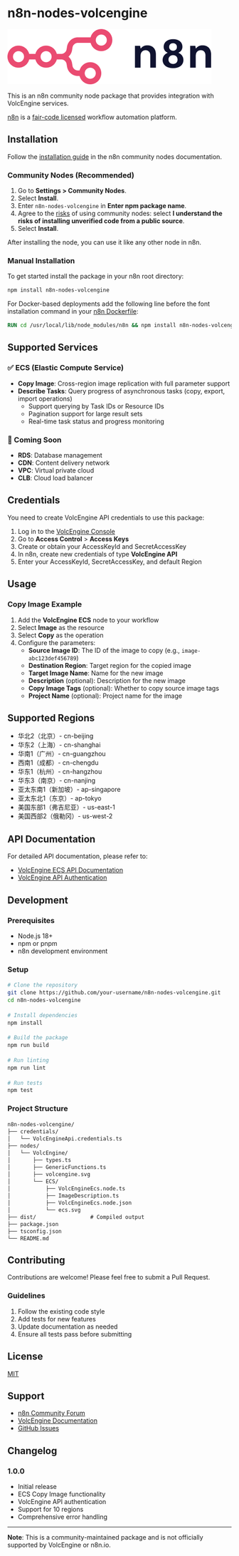 # n8n-nodes-volcengine

![n8n.io - Workflow Automation](https://raw.githubusercontent.com/n8n-io/n8n/master/assets/n8n-logo.png)

This is an n8n community node package that provides integration with VolcEngine services.

[n8n](https://n8n.io/) is a [fair-code licensed](https://docs.n8n.io/reference/license/) workflow automation platform.

## Installation

Follow the [installation guide](https://docs.n8n.io/integrations/community-nodes/installation/) in the n8n community nodes documentation.

### Community Nodes (Recommended)

1. Go to **Settings > Community Nodes**.
2. Select **Install**.
3. Enter `n8n-nodes-volcengine` in **Enter npm package name**.
4. Agree to the [risks](https://docs.n8n.io/integrations/community-nodes/risks/) of using community nodes: select **I understand the risks of installing unverified code from a public source**.
5. Select **Install**.

After installing the node, you can use it like any other node in n8n.

### Manual Installation

To get started install the package in your n8n root directory:

```bash
npm install n8n-nodes-volcengine
```

For Docker-based deployments add the following line before the font installation command in your [n8n Dockerfile](https://github.com/n8n-io/n8n/blob/master/docker/images/n8n/n8n.Dockerfile):

```dockerfile
RUN cd /usr/local/lib/node_modules/n8n && npm install n8n-nodes-volcengine
```

## Supported Services

### ✅ ECS (Elastic Compute Service)
- **Copy Image**: Cross-region image replication with full parameter support
- **Describe Tasks**: Query progress of asynchronous tasks (copy, export, import operations)
  - Support querying by Task IDs or Resource IDs
  - Pagination support for large result sets
  - Real-time task status and progress monitoring

### 🚧 Coming Soon
- **RDS**: Database management
- **CDN**: Content delivery network
- **VPC**: Virtual private cloud
- **CLB**: Cloud load balancer

## Credentials

You need to create VolcEngine API credentials to use this package:

1. Log in to the [VolcEngine Console](https://console.volcengine.com/)
2. Go to **Access Control** > **Access Keys**
3. Create or obtain your AccessKeyId and SecretAccessKey
4. In n8n, create new credentials of type **VolcEngine API**
5. Enter your AccessKeyId, SecretAccessKey, and default Region

## Usage

### Copy Image Example

1. Add the **VolcEngine ECS** node to your workflow
2. Select **Image** as the resource
3. Select **Copy** as the operation
4. Configure the parameters:
   - **Source Image ID**: The ID of the image to copy (e.g., `image-abc123def456789`)
   - **Destination Region**: Target region for the copied image
   - **Target Image Name**: Name for the new image
   - **Description** (optional): Description for the new image
   - **Copy Image Tags** (optional): Whether to copy source image tags
   - **Project Name** (optional): Project name for the image

## Supported Regions

- 华北2（北京）- cn-beijing
- 华东2（上海）- cn-shanghai
- 华南1（广州）- cn-guangzhou
- 西南1（成都）- cn-chengdu
- 华东1（杭州）- cn-hangzhou
- 华东3（南京）- cn-nanjing
- 亚太东南1（新加坡）- ap-singapore
- 亚太东北1（东京）- ap-tokyo
- 美国东部1（弗吉尼亚）- us-east-1
- 美国西部2（俄勒冈）- us-west-2

## API Documentation

For detailed API documentation, please refer to:
- [VolcEngine ECS API Documentation](https://www.volcengine.com/docs/6261/64965)
- [VolcEngine API Authentication](https://www.volcengine.com/docs/6291/65568)

## Development

### Prerequisites

- Node.js 18+
- npm or pnpm
- n8n development environment

### Setup

```bash
# Clone the repository
git clone https://github.com/your-username/n8n-nodes-volcengine.git
cd n8n-nodes-volcengine

# Install dependencies
npm install

# Build the package
npm run build

# Run linting
npm run lint

# Run tests
npm test
```

### Project Structure

```
n8n-nodes-volcengine/
├── credentials/
│   └── VolcEngineApi.credentials.ts
├── nodes/
│   └── VolcEngine/
│       ├── types.ts
│       ├── GenericFunctions.ts
│       ├── volcengine.svg
│       └── ECS/
│           ├── VolcEngineEcs.node.ts
│           ├── ImageDescription.ts
│           ├── VolcEngineEcs.node.json
│           └── ecs.svg
├── dist/                 # Compiled output
├── package.json
├── tsconfig.json
└── README.md
```

## Contributing

Contributions are welcome! Please feel free to submit a Pull Request.

### Guidelines

1. Follow the existing code style
2. Add tests for new features
3. Update documentation as needed
4. Ensure all tests pass before submitting

## License

[MIT](LICENSE.md)

## Support

- [n8n Community Forum](https://community.n8n.io/)
- [VolcEngine Documentation](https://www.volcengine.com/docs/)
- [GitHub Issues](https://github.com/your-username/n8n-nodes-volcengine/issues)

## Changelog

### 1.0.0
- Initial release
- ECS Copy Image functionality
- VolcEngine API authentication
- Support for 10 regions
- Comprehensive error handling

---

**Note**: This is a community-maintained package and is not officially supported by VolcEngine or n8n.io.
